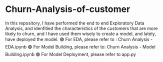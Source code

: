 # Churn-Analysis-of-customer
In this repository, I have performed the end to end Exploratory Data Analysis, and idenfitied the characteristics of the customers that are more likely to churn, and I have used them wisely to create a model, and lately, have deployed the model.
🟢 For EDA, please refer to : Churn Analysis - EDA.ipynb
🟢 For Model Building, please refer to: Churn Analysis - Model Building.ipynb
🟢 For Model Deployment, please refer to app.py
